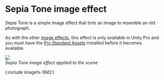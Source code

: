 Sepia Tone image effect
=======================


<span class=keyword>Sepia Tone</span> is a simple image effect that tints an image to resemble an old photograph.

As with the other [image effects](comp-ImageEffects.html), this effect is only available in Unity Pro and you must have the [Pro Standard Assets](HOWTO-InstallStandardAssets.html) installed before it becomes available.

![](http://docwiki.hq.unity3d.com/uploads/Main/FxSepia.png)  
_Sepia Tone image effect applied to the scene_

(:include imagefx-SM2:)

